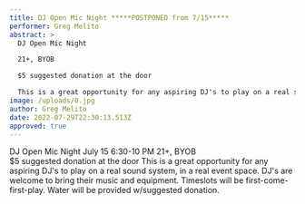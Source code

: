 ```yaml
---
title: DJ Open Mic Night *****POSTPONED from 7/15*****
performer: Greg Melito
abstract: >
  DJ Open Mic Night

  21+, BYOB  

  $5 suggested donation at the door

  This is a great opportunity for any aspiring DJ's to play on a real sound system, in a real event space. DJ's are welcome to bring their music and equipment. Timeslots will be first-come-first-play.  
image: /uploads/0.jpg
author: Greg Melito
date: 2022-07-29T22:30:13.513Z
approved: true
---
```

DJ Open Mic Night
July 15 6:30-10 PM
21+, BYOB\
$5 suggested donation at the door
This is a great opportunity for any aspiring DJ's to play on a real sound system, in a real event space. DJ's are welcome to bring their music and equipment. Timeslots will be first-come-first-play.  Water will be provided w/suggested donation.

